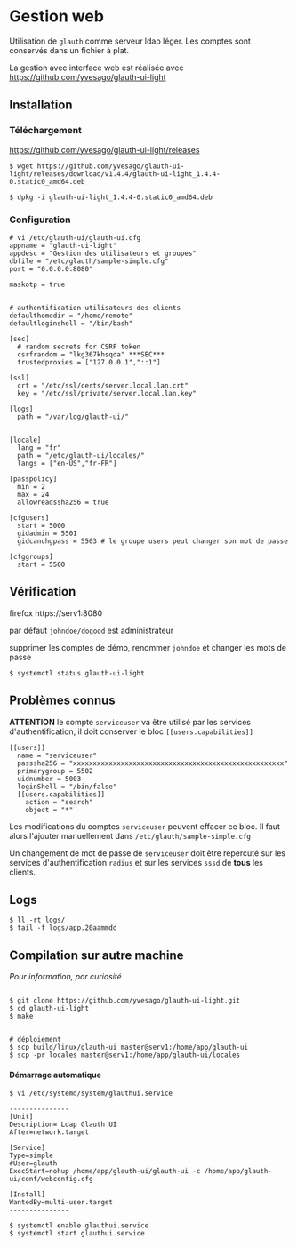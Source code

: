 # Gestion web

Utilisation de `glauth` comme serveur ldap léger. Les comptes sont conservés dans un fichier à plat.

La gestion avec interface web est réalisée avec <https://github.com/yvesago/glauth-ui-light>

## Installation

### Téléchargement

<https://github.com/yvesago/glauth-ui-light/releases>

```
$ wget https://github.com/yvesago/glauth-ui-light/releases/download/v1.4.4/glauth-ui-light_1.4.4-0.static0_amd64.deb

$ dpkg -i glauth-ui-light_1.4.4-0.static0_amd64.deb
```


### Configuration

```
# vi /etc/glauth-ui/glauth-ui.cfg
appname = "glauth-ui-light"
appdesc = "Gestion des utilisateurs et groupes"
dbfile = "/etc/glauth/sample-simple.cfg"
port = "0.0.0.0:8080"

maskotp = true


# authentification utilisateurs des clients
defaulthomedir = "/home/remote"
defaultloginshell = "/bin/bash"

[sec]
  # random secrets for CSRF token
  csrfrandom = "lkg367khsqda" ***SEC***
  trustedproxies = ["127.0.0.1","::1"]

[ssl]
  crt = "/etc/ssl/certs/server.local.lan.crt"
  key = "/etc/ssl/private/server.local.lan.key"

[logs]
  path = "/var/log/glauth-ui/"


[locale]
  lang = "fr"
  path = "/etc/glauth-ui/locales/"
  langs = ["en-US","fr-FR"]

[passpolicy]
  min = 2
  max = 24
  allowreadssha256 = true

[cfgusers]
  start = 5000
  gidadmin = 5501
  gidcanchgpass = 5503 # le groupe users peut changer son mot de passe

[cfggroups]
  start = 5500
```

## Vérification

firefox https://serv1:8080

par défaut ``johndoe/dogood`` est administrateur

supprimer les comptes de démo, renommer ``johndoe`` et changer les mots de passe

```
$ systemctl status glauth-ui-light
```

## Problèmes connus

**ATTENTION** le compte ``serviceuser`` va être utilisé par les services d'authentification, il doit conserver le bloc ``[[users.capabilities]]``
```
[[users]]
  name = "serviceuser"
  passsha256 = "xxxxxxxxxxxxxxxxxxxxxxxxxxxxxxxxxxxxxxxxxxxxxxxxxxxxx"
  primarygroup = 5502
  uidnumber = 5003
  loginShell = "/bin/false"
  [[users.capabilities]]
    action = "search"
    object = "*"
```
Les modifications du comptes ``serviceuser`` peuvent effacer ce bloc. Il faut alors l'ajouter manuellement dans ``/etc/glauth/sample-simple.cfg``

Un changement de mot de passe de ``serviceuser`` doit être répercuté sur les services d'authentification ``radius`` et sur les services ``sssd`` de **tous** les clients.

## Logs

```
$ ll -rt logs/
$ tail -f logs/app.20aammdd
```

## Compilation sur autre machine

_Pour information, par curiosité_


```

$ git clone https://github.com/yvesago/glauth-ui-light.git
$ cd glauth-ui-light
$ make 


# déploiement
$ scp build/linux/glauth-ui master@serv1:/home/app/glauth-ui
$ scp -pr locales master@serv1:/home/app/glauth-ui/locales
```
#### Démarrage automatique

```
$ vi /etc/systemd/system/glauthui.service

---------------
[Unit]
Description= Ldap Glauth UI
After=network.target

[Service]
Type=simple
#User=glauth
ExecStart=nohup /home/app/glauth-ui/glauth-ui -c /home/app/glauth-ui/conf/webconfig.cfg 

[Install]
WantedBy=multi-user.target
---------------

$ systemctl enable glauthui.service
$ systemctl start glauthui.service
```

